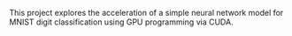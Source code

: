 This project explores the acceleration of a simple neural network model for MNIST digit classification using GPU programming via CUDA.
